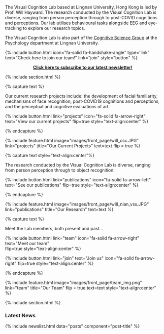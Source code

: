 ---
---

The Visual Cognition Lab based at Lingnan University, Hong Kong is led by Prof. Will Hayward. The research conducted by the Visual Cognition Lab is diverse, ranging from person perception through to post-COVID cognitions and perceptions. Our lab utilises behavioural tasks alongside EEG and eye-tracking to explore our research topics. 

The Visual Cognition Lab is also part of the [Cognitive Science Group](https://cognitive-science.group/) at the Psychology department at Lingnan University.  

{%
  include button.html
  icon="fa-solid fa-handshake-angle"
  type='link'
  text="Check here to join our team!"
  link="join"
  style="button"
%}

<a href="http://eepurl.com/iTdTeM"><center><b>Click here to subscribe to our latest newsletter!</b></center></a>

{% include section.html %}

{% capture text %}

Our current research projects include: the development of facial familiarity, mechanisms of face recognition, post-COVID19 cognitions and perceptions, and the perceptual and cognitive evaluations of art.  

{%
  include button.html
  link="projects"
  icon="fa-solid fa-arrow-right"
  text="View our current projects"
  flip=true
  style="text-align:center"
%}

{% endcapture %}

{%
  include feature.html
  image="images/front_page/will_csc.JPG"
  link="projects"
  title="Our Current Projects"
  text=text
  flip = true
%}

{% capture text style="text-align:center"%}

The research conducted by the Visual Cognition Lab is diverse, ranging from person perception through to object recognition.

{%
  include button.html
  link="publications"
  icon="fa-solid fa-arrow-left"
  text="See our publications"
  flip=true
  style="text-align:center"
%}

{% endcapture %}

{%
  include feature.html
  image="images/front_page/will_nian_vss.JPG"
  link="publications"
  title="Our Research"
  text=text
%}

{% capture text %}

Meet the Lab members, both present and past... 

{%
  include button.html
  link="team"
  icon="fa-solid fa-arrow-right"
  text="Meet our team"  
  flip=true
  style="text-align:center"
%}

{%
  include button.html
  link="join"
  text="Join us"
  icon="fa-solid fa-arrow-right"
  flip=true
  style="text-align:center"
%}

{% endcapture %}

{%
  include feature.html
  image="images/front_page/team_img.png"
  link="team"
  title="Our Team"
  flip = true
  text=text
  style="text-align:center"
%}

{% include section.html %}
### Latest News
{% include newslist.html data="posts" component="post-title" %}

